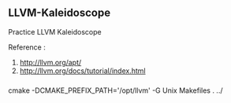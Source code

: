 LLVM-Kaleidoscope
-----------------
Practice LLVM Kaleidoscope 

Reference :     
1. http://llvm.org/apt/   
2. http://llvm.org/docs/tutorial/index.html


###

###
cmake -DCMAKE_PREFIX_PATH='/opt/llvm' -G Unix Makefiles . ../
